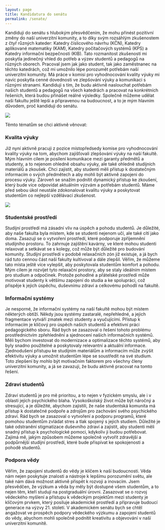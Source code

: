 ```yaml
---
layout: page
title: Kandidatura do senátu
permalink: /senate/
---
```


Kandiduji do senátu s hlubokým přesvědčením, že mohu přinést pozitivní změny do naší univerzitní komunity, a to díky svým rozsáhlým zkušenostem z čtyř různých kateder: Katedry číslicového návrhu  (KČN), Katedry aplikované matematiky (KAM), Katedry počítačových systémů (KPS) a Katedry informační bezpečnosti (KIB). Tato rozmanitost zkušeností mi poskytla jedinečný vhled do potřeb a výzev studentů a pedagogů na různých oborech. Pracoval jsem jak jako student, tak jako zaměstnanec na těchto katedrách, což mi umožnilo lépe porozumět potřebám naší univerzitní komunity. Má práce v komisi pro vyhodnocování kvality výuky mi navíc poskytla cenné dovednosti ve zlepšování výuky a komunikaci s různými stranami. Kandiduji s tím, že budu aktivně naslouchat potřebám našich studentů a pedagogů na všech katedrách a pracovat na konkrétních řešeních, která budou přinášet reálné výsledky. Společně můžeme udělat naši fakultu ještě lepší a připravenou na budoucnost, a to je mým hlavním důvodem, proč kandiduji do senátu.

![](/pictures/1.png "")

Těmto tématům se chci aktivně věnovat:

### Kvalita výuky

Již nyní aktivně pracuji z pozice místopředsedy komise pro vyhodnocování kvality výuky na tom, abychom zajišťovali zlepšování výuky na naší fakultě. Mým hlavním cílem je posílení komunikace mezi garanty předmětů a studenty, a to nejenom ohledně obsahu výuky, ale také ohledně studijních materiálů a zkoušek. Chci zajistit, aby studenti měli přístup k dostatečným informacím o svých předmětech a aby mohli být aktivně zapojeni do procesu výuky. Zároveň se snažím podnítit dynamický přístup ke zkoušení, který bude více odpovídat aktuálním výzvám a potřebám studentů. Máme před sebou úkol neustále zdokonalovat kvalitu výuky a poskytovat studentům co nejlepší vzdělávací zkušenost.

![](/pictures/2.png "")

### Studentské prostředí

Studijní prostředí má zásadní vliv na úspěch a pohodu studentů. Je důležité, aby naše fakulta byla místem, kde se studenti nejenom učí, ale také cítí jako doma. Zasazuji se o vytvoření prostředí, které podporuje zpříjemnění studijního prostoru. To zahrnuje zajištění kavárny, ve které mohou studenti relaxovat a setkávat se s kolegy, což může být důležité pro budování komunity. Studijní prostředí v podobě relaxačních zón již existuje, a já bych rád tuto cennou část naší fakulty kultivoval a dále zlepšil. Věřím, že můžeme tato místa ještě více vylepšit, aby poskytovala studentům komfort a pohodu. Mým cílem je rozvíjet tyto relaxační prostory, aby se staly ideálním místem pro studium a odpočinek. Protože pohodlné a přátelské prostředí může motivovat studenty k většímu zapojení do studia a ke spolupráci, což přispěje k jejich úspěchu, duševnímu zdraví a celkovému pohodlí na fakultě.

### Informační systémy

Je nesporné, že informační systémy na naší fakultě mohou být místem některých obtíží. Někdy jsou systémy zastaralé, nepřehledné, a jejich fragmentace vytváří zmatek mezi studenty a vyučujícími. Přístup k informacím je klíčový pro úspěch našich studentů a efektivní práci pedagogického sboru. Rád bych se zasazoval o řešení tohoto problému prostřednictvím zpřehlednění a sjednocení našich informačních systémů. Měli bychom investovat do modernizace a optimalizace těchto systémů, aby byly snadno použitelné a poskytovaly relevantní a aktuální informace. Zjednodušení přístupu ke studijním materiálům a informacím může zvýšit efektivitu výuky a umožnit studentům lépe se soustředit na své studium. Toto zlepšení by mohlo být motivačním faktorem pro všechny členy univerzitní komunity, a já se zavazuji, že budu aktivně pracovat na tomto řešení.

### Zdraví studentů

Zdraví studentů je pro mě prioritou, a to nejen v fyzickém smyslu, ale i v oblasti jejich psychického blaha. Vysokoškolský život může být náročný a stresující, a je důležité, abychom zajistili, že naše studentská komunita má přístup k dostatečné podpoře a zdrojům pro zachování svého psychického zdraví. Rád bych se zasazoval o vytvoření a podporu programů, které pomohou studentům zvládat stres a tlak spojený s jejich studiem. Důležité je také odstranění stigmatizace duševního zdraví a zajistit, aby studenti měli snadný přístup k psychologické pomoci, kdykoliv ji budou potřebovat. Zajímá mě, jakým způsobem můžeme společně vytvořit zdravější a podpůrnější studijní prostředí, které bude přispívat ke spokojenosti a pohodě studentů.

### Podpora vědy

Věřím, že zapojení studentů do vědy je klíčem k naší budoucnosti. Věda nám nejen poskytuje znalosti a nástroje k lepšímu porozumění světu, ale také nám dává možnost aktivně přispět k rozvoji a inovacím. Jsem přesvědčen, že výzkum a věda by měly být dostupné všem studentům, a to nejen těm, kteří studují na postgraduální úrovni. Zasazovat se o rozvoj vědeckého myšlení a přístupu k vědeckým projektům mezi studenty je klíčovým prvkem, který posiluje akademické prostředí a připravuje budoucí generace na výzvy 21. století. V akademickém senátu bych se chtěl angažovat ve prospěch podpory vědeckého výzkumu a zapojení studentů do vědy, abychom mohli společně podnítit kreativitu a objevování v naší univerzitní komunitě.
